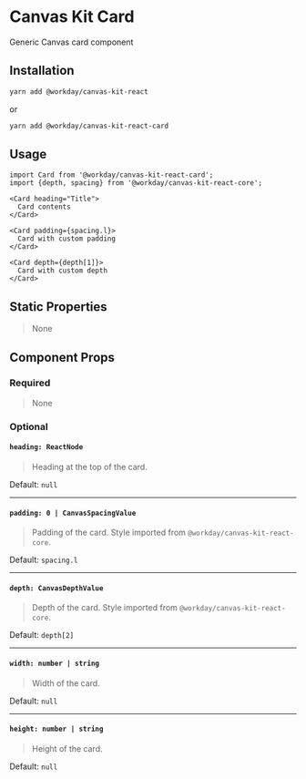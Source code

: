 # Canvas Kit Card

Generic Canvas card component

## Installation

```sh
yarn add @workday/canvas-kit-react
```

or

```sh
yarn add @workday/canvas-kit-react-card
```

## Usage

```tsx
import Card from '@workday/canvas-kit-react-card';
import {depth, spacing} from '@workday/canvas-kit-react-core';

<Card heading="Title">
  Card contents
</Card>

<Card padding={spacing.l}>
  Card with custom padding
</Card>

<Card depth={depth[1]}>
  Card with custom depth
</Card>
```

## Static Properties

> None

## Component Props

### Required

> None

### Optional

#### `heading: ReactNode`

> Heading at the top of the card.

Default: `null`

---

#### `padding: 0 | CanvasSpacingValue`

> Padding of the card. Style imported from `@workday/canvas-kit-react-core`.

Default: `spacing.l`

---

#### `depth: CanvasDepthValue`

> Depth of the card. Style imported from `@workday/canvas-kit-react-core`.

Default: `depth[2]`

---

#### `width: number | string`

> Width of the card.

Default: `null`

---

#### `height: number | string`

> Height of the card.

Default: `null`

